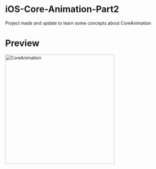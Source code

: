 # iOS-Core-Animation-Part2
Project made and update to learn some concepts about CoreAnimation

# Preview

<img src="https://github.com/renatomateusx/iOS-Core-Animation-Part2/blob/master/gif1.gif" width="350" title="CoreAnimation">
